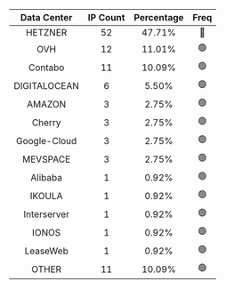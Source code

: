 | Data Center | IP Count | Percentage | Freq |
|:------------:|:--------:|:-----------:|:-----:|
| HETZNER | 52 | 47.71% | 🔴 |
| OVH | 12 | 11.01% | 🟢 |
| Contabo | 11 | 10.09% | 🟢 |
| DIGITALOCEAN | 6 | 5.50% | 🟢 |
| AMAZON | 3 | 2.75% | 🟢 |
| Cherry | 3 | 2.75% | 🟢 |
| Google-Cloud | 3 | 2.75% | 🟢 |
| MEVSPACE | 3 | 2.75% | 🟢 |
| Alibaba | 1 | 0.92% | 🟢 |
| IKOULA | 1 | 0.92% | 🟢 |
| Interserver | 1 | 0.92% | 🟢 |
| IONOS | 1 | 0.92% | 🟢 |
| LeaseWeb | 1 | 0.92% | 🟢 |
| OTHER | 11 | 10.09% | 🟢 |